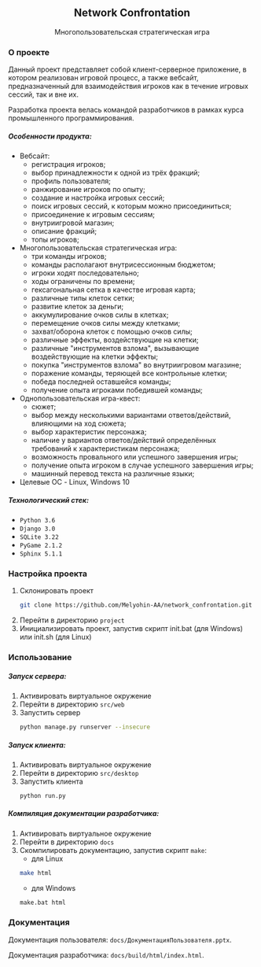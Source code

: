 <div align="center">
  <h2 align="center">Network Confrontation</h2>
  <p align="center">Многопользовательская стратегическая игра</p>
</div>


### О проекте

Данный проект представляет собой клиент-серверное приложение, в котором реализован игровой процесс, а также вебсайт, предназначенный для взаимодействия игроков как в течение игровых сессий, так и вне их.

Разработка проекта велась командой разработчиков в рамках курса промышленного программирования.

##### Особенности продукта:
* Вебсайт:
  * регистрация игроков;
  * выбор принадлежности к одной из трёх фракций;
  * профиль пользователя;
  * ранжирование игроков по опыту;
  * создание и настройка игровых сессий;
  * поиск игровых сессий, к которым можно присоединиться;
  * присоединение к игровым сессиям;
  * внутриигровой магазин;
  * описание фракций;
  * топы игроков;
* Многопользовательская стратегическая игра:
  * три команды игроков;
  * команды располагают внутрисессионным бюджетом;
  * игроки ходят последовательно;
  * ходы ограничены по времени;
  * гексагональная сетка в качестве игровая карта;
  * различные типы клеток сетки;
  * развитие клеток за деньги;
  * аккумулирование очков силы в клетках;
  * перемещение очков силы между клетками;
  * захват/оборона клеток с помощью очков силы;
  * различные эффекты, воздействующие на клетки;
  * различные "инструментов взлома", вызывающие воздействующие на клетки эффекты;
  * покупка "инструментов взлома" во внутриигровом магазине;
  * поражение команды, теряющей все контрольные клетки;
  * победа последней оставшейся команды;
  * получение опыта игроками победившей команды;
* Однопользовательская игра-квест:
  * сюжет;
  * выбор между несколькими вариантами ответов/действий, влияющими на ход сюжета;
  * выбор характеристик персонажа;
  * наличие у вариантов ответов/действий определённых требований к характеристикам персонажа;
  * возможность провального или успешного завершения игры;
  * получение опыта игроком в случае успешного завершения игры;
  * машинный перевод текста на различные языки;
* Целевые ОС - Linux, Windows 10

##### Технологический стек:
* `Python 3.6`
* `Django 3.0`
* `SQLite 3.22`
* `PyGame 2.1.2`
* `Sphinx 5.1.1`


### Настройка проекта

1. Склонировать проект
    ```sh
    git clone https://github.com/Melyohin-AA/network_confrontation.git
    ```
2. Перейти в директорию `project`
3. Инициализировать проект, запустив скрипт init.bat (для Windows) или init.sh (для Linux)


### Использование

##### Запуск сервера:
1. Активировать виртуальное окружение
2. Перейти в директорию `src/web`
3. Запустить сервер
    ```sh
    python manage.py runserver --insecure
    ```

##### Запуск клиента:
1. Активировать виртуальное окружение
2. Перейти в директорию `src/desktop`
3. Запустить клиента
    ```sh
    python run.py
    ```

##### Компиляция документации разработчика:
1. Активировать виртуальное окружение
2. Перейти в директорию `docs`
3. Скомпилировать документацию, запустив скрипт `make`:
   * для Linux
   ```sh
   make html
   ```
   * для Windows
   ```sh
   make.bat html
   ```

### Документация

Документация пользователя: `docs/ДокументацияПользователя.pptx`.

Документация разработчика: `docs/build/html/index.html`.

